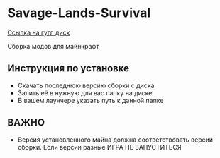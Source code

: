 # Savage-Lands-Survival


 [Cсылка на гугл диск](https://drive.google.com/drive/folders/12CNXGpVf6Bm9lWiOri3omttdoM_BIuAF?usp=sharing)

   Сборка модов для майнкрафт

## Инструкция по установке 

- Скачать последнюю версию сборки с диска
- Залить её в нужную для вас папку на диске
- В вашем лаунчере указать путь к данной папке

## ВАЖНО
- Версия установленного майна должна соответствовать версии сборки.
  Если версии разные ИГРА НЕ ЗАПУСТИТЬСЯ 

